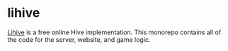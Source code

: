 # lihive

[Lihive](https://lihive.org) is a free online Hive implementation. This monorepo
contains all of the code for the server, website, and game logic.